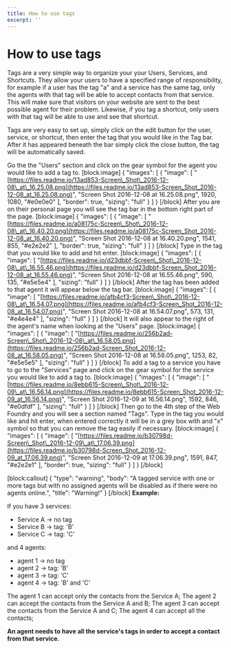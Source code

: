 ```yaml
---
title: How to use tags
excerpt: ''
---
```


# How to use tags

Tags are a very simple way to organize your your Users, Services, and Shortcuts. They allow your users to have a specified range of responsibility, for example if a user has the tag "a" and a service has the same tag, only the agents with that tag will be able to accept contacts from that service. This will make sure that visitors on your website are sent to the best possible agent for their problem. Likewise, if you tag a shortcut, only users with that tag will be able to use and see that shortcut.

Tags are very easy to set up, simply click on the edit button for the user, service, or shortcut, then enter the tag that you would like in the Tag bar. After it has appeared beneath the bar simply click the close button, the tag will be automatically saved.

Go the the "Users" section and click on the gear symbol for the agent you would like to add a tag to. \[block:image\] { "images": \[ { "image": \[ "[https://files.readme.io/13ad853-Screen\_Shot\_2016-12-08\_at\_16.25.08.png](https://files.readme.io/13ad853-Screen_Shot_2016-12-08_at_16.25.08.png)", "Screen Shot 2016-12-08 at 16.25.08.png", 1920, 1080, "\#e0e0e0" \], "border": true, "sizing": "full" } \] } \[/block\] After you are on their personal page you will see the tag bar in the bottom right part of the page. \[block:image\] { "images": \[ { "image": \[ "[https://files.readme.io/a08175c-Screen\_Shot\_2016-12-08\_at\_16.40.20.png](https://files.readme.io/a08175c-Screen_Shot_2016-12-08_at_16.40.20.png)", "Screen Shot 2016-12-08 at 16.40.20.png", 1541, 855, "\#e2e2e2" \], "border": true, "sizing": "full" } \] } \[/block\] Type in the tag that you would like to add and hit enter. \[block:image\] { "images": \[ { "image": \[ "[https://files.readme.io/d23dbbf-Screen\_Shot\_2016-12-08\_at\_16.55.46.png](https://files.readme.io/d23dbbf-Screen_Shot_2016-12-08_at_16.55.46.png)", "Screen Shot 2016-12-08 at 16.55.46.png", 590, 135, "\#e5e5e4" \], "sizing": "full" } \] } \[/block\] After the tag has been added to that agent it will appear below the tag bar. \[block:image\] { "images": \[ { "image": \[ "[https://files.readme.io/afb4cf3-Screen\_Shot\_2016-12-08\_at\_16.54.07.png](https://files.readme.io/afb4cf3-Screen_Shot_2016-12-08_at_16.54.07.png)", "Screen Shot 2016-12-08 at 16.54.07.png", 573, 131, "\#e4e4e4" \], "sizing": "full" } \] } \[/block\] It will also appear to the right of the agent's name when looking at the "Users" page. \[block:image\] { "images": \[ { "image": \[ "[https://files.readme.io/256b2ad-Screen\_Shot\_2016-12-08\_at\_16.58.05.png](https://files.readme.io/256b2ad-Screen_Shot_2016-12-08_at_16.58.05.png)", "Screen Shot 2016-12-08 at 16.58.05.png", 1253, 82, "\#e5e5e5" \], "sizing": "full" } \] } \[/block\] To add a tag to a service you have to go to the "Services" page and click on the gear symbol for the service you would like to add a tag to. \[block:image\] { "images": \[ { "image": \[ "[https://files.readme.io/8ebb615-Screen\_Shot\_2016-12-09\_at\_16.56.14.png](https://files.readme.io/8ebb615-Screen_Shot_2016-12-09_at_16.56.14.png)", "Screen Shot 2016-12-09 at 16.56.14.png", 1592, 846, "\#e0dfdf" \], "sizing": "full" } \] } \[/block\] Then go to the 4th step of the Web Foundry and you will see a section named "Tags". Type in the tag you would like and hit enter, when entered correctly it will be in a grey box with and "x" symbol so that you can remove the tag easily if necessary. \[block:image\] { "images": \[ { "image": \[ "[https://files.readme.io/b30798d-Screen\_Shot\_2016-12-09\_at\_17.06.39.png](https://files.readme.io/b30798d-Screen_Shot_2016-12-09_at_17.06.39.png)", "Screen Shot 2016-12-09 at 17.06.39.png", 1591, 847, "\#e2e2e1" \], "border": true, "sizing": "full" } \] } \[/block\]

\[block:callout\] { "type": "warning", "body": "A tagged service with one or more tags but with no assigned agents will be disabled as if there were no agents online.", "title": "Warning!" } \[/block\] **Example:**

If you have 3 services:

* Service A -&gt; no tag
* Service B -&gt; tag: 'B'
* Service C -&gt; tag: 'C'

and 4 agents:

* agent 1 -&gt; no tag
* agent 2 -&gt; tag: 'B'
* agent 3 -&gt; tag: 'C'
* agent 4 -&gt; tag: 'B' and 'C'

The agent 1 can accept only the contacts from the Service A; The agent 2 can accept the contacts from the Service A and B; The agent 3 can accept the contacts from the Service A and C; The agent 4 can accept all the contacts;

**An agent needs to have all the service's tags in order to accept a contact from that service.**


